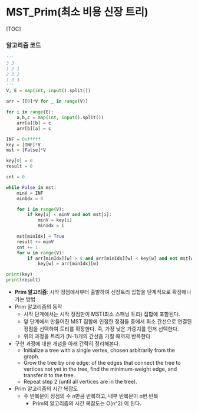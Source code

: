 # MST_Prim(최소 비용 신장 트리)

[TOC]

### 알고리즘 코드

```python
'''
3 3
1 2 1
2 3 2
1 3 3
'''
V, E = map(int, input().split())

arr = [[0]*V for _ in range(V)]

for i in range(E):
    a,b,c = map(int, input().split())
    arr[a][b] = c
    arr[b][a] = c

INF = 0xfffff
key = [INF]*V
mst = [False]*V

key[0] = 0
result = 0

cnt = 0

while False in mst:
    minV = INF
    minIdx = 0

    for i in range(V):
        if key[i] < minV and not mst[i]:
            minV = key[i]
            minIdx = i

    mst[minIdx] = True
    result += minV
    cnt += 1
    for w in range(V):
        if arr[minIdx][w] > 0 and arr[minIdx][w] < key[w] and not mst[w]:
            key[w] = arr[minIdx][w]

print(key)
print(result)
```

- **Prim 알고리즘**: 시작 정점에서부터 출발하여 신장트리 집합을 단계적으로 확장해나가는 방법
- Prim 알고리즘의 동작
  - 시작 단계에서는 시작 정점만이 MST(최소 스패닝 트리) 집합에 포함된다.
  - 앞 단계에서 만들어진 MST 집합에 인접한 정점들 중에서 최소 간선으로 연결된 정점을 선택하여 트리를 확장한다.
    즉, 가장 낮은 가중치를 먼저 선택한다.
  - 위의 과정을 트리가 (N-1)개의 간선을 가질 때까지 반복한다.
- 구현 과정에 대한 개념을 아래 간략히 정리해본다.
  - Initialize a tree with a single vertex, chosen arbitrarily from the graph.
  - Grow the tree by one edge: of the edges that connect the tree to vertices not yet in the tree, find the minimum-weight edge, and transfer it to the tree.
  - Repeat step 2 (until all vertices are in the tree).
- Prim 알고리즘의 시간 복잡도
  - 주 반복문이 정점의 수 n만큼 반복하고, 내부 반복문이 n번 반복
    - Prim의 알고리즘의 시간 복잡도는 O(n^2) 이 된다.